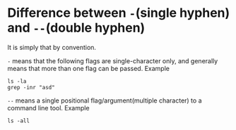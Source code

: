 # Difference between `-`(single hyphen) and `--`(double hyphen)
It is simply that by convention.

`-` means that the following flags are single-character only, and generally means that more than one flag can be passed.
Example
```
ls -la
grep -inr "asd"
```

`--` means a single positional flag/argument(multiple character) to a command line tool.
Example
```
ls -all
```
